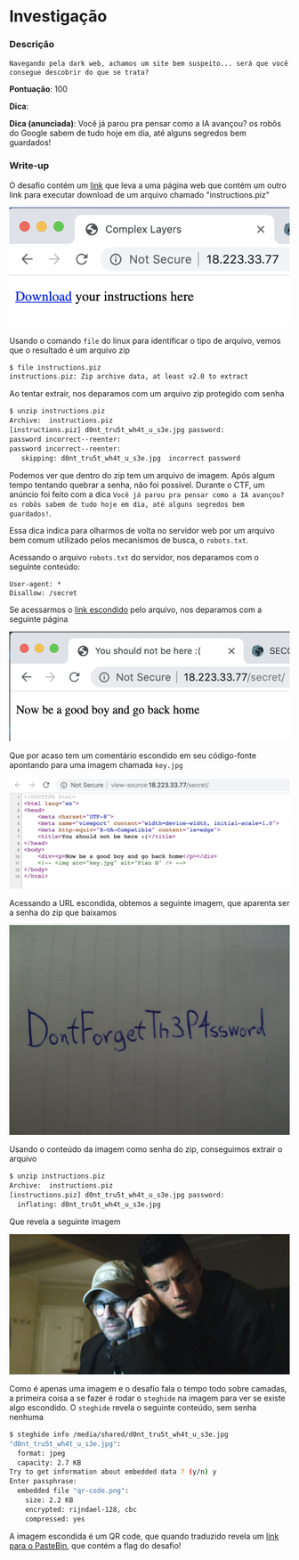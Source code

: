 # Investigação

### Descrição
```
Navegando pela dark web, achamos um site bem suspeito... será que você consegue descobrir do que se trata?
```
**Pontuação**: 100

**Dica**:

**Dica (anunciada)**: Você já parou pra pensar como a IA avançou? os robôs do Google sabem de tudo hoje em dia, até alguns segredos bem guardados!

### Write-up
O desafio contém um [link](http://18.223.33.77) que leva a uma página web que contém um outro link para executar download de um arquivo chamado "instructions.piz"

![alt text](images/misc100-1.png "misc100 web page")

Usando o comando `file` do linux para identificar o tipo de arquivo, vemos que o resultado é um arquivo zip

```sh
$ file instructions.piz
instructions.piz: Zip archive data, at least v2.0 to extract
```

Ao tentar extrair, nos deparamos com um arquivo zip protegido com senha
```sh
$ unzip instructions.piz
Archive:  instructions.piz
[instructions.piz] d0nt_tru5t_wh4t_u_s3e.jpg password:
password incorrect--reenter:
password incorrect--reenter:
   skipping: d0nt_tru5t_wh4t_u_s3e.jpg  incorrect password
```

Podemos ver que dentro do zip tem um arquivo de imagem. Após algum tempo tentando quebrar a senha, não foi possível. Durante o CTF, um anúncio foi feito com a dica `Você já parou pra pensar como a IA avançou? os robôs sabem de tudo hoje em dia, até alguns segredos bem guardados!`.

Essa dica indica para olharmos de volta no servidor web por um arquivo bem comum utilizado pelos mecanismos de busca, o `robots.txt`.

Acessando o arquivo `robots.txt` do servidor, nos deparamos com o seguinte conteúdo:

```
User-agent: *
Disallow: /secret
```

Se acessarmos o [link escondido](http://18.223.33.77/secret/) pelo arquivo, nos deparamos com a seguinte página

![alt text](images/misc100-2.png "misc100 secret page")

Que por acaso tem um comentário escondido em seu código-fonte apontando para uma imagem chamada `key.jpg`

![alt text](images/misc100-3.png "misc100 secret page source code")

Acessando a URL escondida, obtemos a seguinte imagem, que aparenta ser a senha do zip que baixamos

![alt text](files/secret/key.jpg "misc100 zip password")

Usando o conteúdo da imagem como senha do zip, conseguimos extrair o arquivo

```sh
$ unzip instructions.piz
Archive:  instructions.piz
[instructions.piz] d0nt_tru5t_wh4t_u_s3e.jpg password:
  inflating: d0nt_tru5t_wh4t_u_s3e.jpg
```

Que revela a seguinte imagem

![alt text](resources/mrrobot.jpg "misc100 encrypted image")

Como é apenas uma imagem e o desafio fala o tempo todo sobre camadas, a primeira coisa a se fazer é rodar o `steghide` na imagem para ver se existe algo escondido. O `steghide` revela o seguinte conteúdo, sem senha nenhuma

```sh
$ steghide info /media/shared/d0nt_tru5t_wh4t_u_s3e.jpg 
"d0nt_tru5t_wh4t_u_s3e.jpg":
  format: jpeg
  capacity: 2.7 KB
Try to get information about embedded data ? (y/n) y
Enter passphrase: 
  embedded file "qr-code.png":
    size: 2.2 KB
    encrypted: rijndael-128, cbc
    compressed: yes
```

A imagem escondida é um QR code, que quando traduzido revela um [link para o PasteBin](https://pastebin.com/3Qj54jYd), que contém a flag do desafio!
